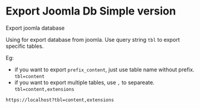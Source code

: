 # Export Joomla Db Simple version
Export joomla database

Using for export database from joomla. Use query string `tbl` to export specific tables.

Eg: 
- if you want to export `prefix_content`, just use table name without prefix. `tbl=content`
- if you want to export multiple tables, use `,` to separeate. `tbl=content,extensions`

`https://localhost?tbl=content,extensions`
